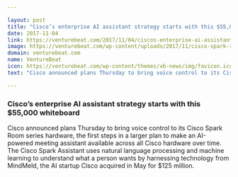 ```yaml
---

layout: post
title: "Cisco’s enterprise AI assistant strategy starts with this $55,000 whiteboard"
date: 2017-11-04
link: https://venturebeat.com/2017/11/04/ciscos-enterprise-ai-assistant-strategy-starts-with-this-55000-whiteboard/
image: https://venturebeat.com/wp-content/uploads/2017/11/cisco-spark-room-70.png?fit=780%2C426&strip=all
domain: venturebeat.com
name: VentureBeat
icon: https://venturebeat.com/wp-content/themes/vb-news/img/favicon.ico
text: "Cisco announced plans Thursday to bring voice control to its Cisco Spark Room series hardware, the first steps in a larger plan to make an AI-powered meeting assistant available across all Cisco hardware over time. The Cisco Spark Assistant uses natural language processing and machine learning to understand what a person wants by harnessing technology from MindMeld, the AI startup Cisco acquired in May for $125 million."

---
```


### Cisco’s enterprise AI assistant strategy starts with this $55,000 whiteboard

Cisco announced plans Thursday to bring voice control to its Cisco Spark Room series hardware, the first steps in a larger plan to make an AI-powered meeting assistant available across all Cisco hardware over time. The Cisco Spark Assistant uses natural language processing and machine learning to understand what a person wants by harnessing technology from MindMeld, the AI startup Cisco acquired in May for $125 million.